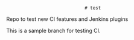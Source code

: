                                  # test
Repo to test new CI features and Jenkins plugins

This is a sample branch for testing CI. 
